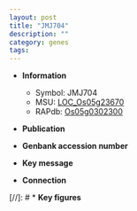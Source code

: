 ```yaml
---
layout: post
title: "JMJ704"
description: ""
category: genes
tags: 
---
```


* **Information**  
    + Symbol: JMJ704  
    + MSU: [LOC_Os05g23670](http://rice.uga.edu/cgi-bin/ORF_infopage.cgi?orf=LOC_Os05g23670)  
    + RAPdb: [Os05g0302300](http://rapdb.dna.affrc.go.jp/viewer/gbrowse_details/irgsp1?name=Os05g0302300)  

* **Publication**  

* **Genbank accession number**  

* **Key message**  

* **Connection**  

[//]: # * **Key figures**  


